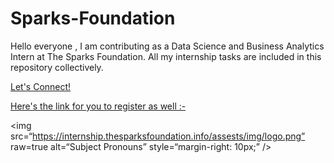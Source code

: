 # Sparks-Foundation

Hello everyone , I am contributing as a Data Science and Business Analytics Intern at The Sparks Foundation. All my internship tasks are included in this repository collectively.

[Let's Connect!](https://www.linkedin.com/in/kritgya1109/)

[Here's the link for you to register as well :- ](https://internship.thesparksfoundation.info/)

<img
src=“https://internship.thesparksfoundation.info/assests/img/logo.png”
raw=true
alt=“Subject Pronouns”
style=“margin-right: 10px;”
/>
